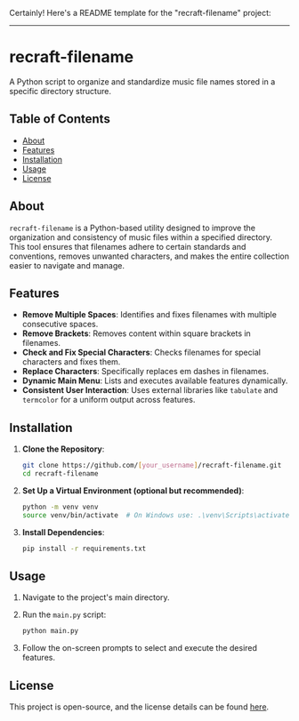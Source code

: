 Certainly! Here's a README template for the "recraft-filename" project:

---

# recraft-filename

A Python script to organize and standardize music file names stored in a specific directory structure.

## Table of Contents

- [About](#about)
- [Features](#features)
- [Installation](#installation)
- [Usage](#usage)
- [License](#license)

## About

`recraft-filename` is a Python-based utility designed to improve the organization and consistency of music files within a specified directory. This tool ensures that filenames adhere to certain standards and conventions, removes unwanted characters, and makes the entire collection easier to navigate and manage.

## Features

- **Remove Multiple Spaces**: Identifies and fixes filenames with multiple consecutive spaces.
- **Remove Brackets**: Removes content within square brackets in filenames.
- **Check and Fix Special Characters**: Checks filenames for special characters and fixes them.
- **Replace Characters**: Specifically replaces em dashes in filenames.
- **Dynamic Main Menu**: Lists and executes available features dynamically.
- **Consistent User Interaction**: Uses external libraries like `tabulate` and `termcolor` for a uniform output across features.

## Installation

1. **Clone the Repository**:
   ```bash
   git clone https://github.com/[your_username]/recraft-filename.git
   cd recraft-filename
   ```

2. **Set Up a Virtual Environment (optional but recommended)**:
   ```bash
   python -m venv venv
   source venv/bin/activate  # On Windows use: .\venv\Scripts\activate
   ```

3. **Install Dependencies**:
   ```bash
   pip install -r requirements.txt
   ```

## Usage

1. Navigate to the project's main directory.
2. Run the `main.py` script:
   ```bash
   python main.py
   ```

3. Follow the on-screen prompts to select and execute the desired features.

## License

This project is open-source, and the license details can be found [here](LICENSE).